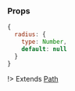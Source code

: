 ### Props
```js
{
  radius: {
    type: Number,
    default: null
  }
}
```

!> Extends [Path](#Path)